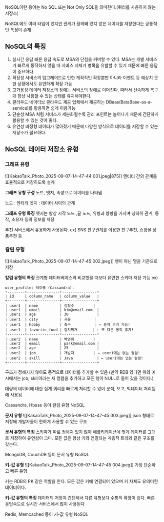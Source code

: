 NoSQL이란 용어는 No SQL 또는 Not Only SQL을 의미한다.(쿼리를 사용하지 않는 저장소)

NoSQL에도 여러 타입이 있지만 관계가 정의돼 있지 않은 데이터를 저장한다는 공통적인 특징이 존재

## NoSQL의 특징
1. 실시간 응답
	빠른 응답 속도로 MSA의 단점을 커버할 수 있다.
	MSA는 개별 서비스가 빠르게 동작하지 않을 때 서비스 자체가 병목을 유발할 수 있기 때문에 빠른 응답이 중요하다.
2. 확장성
	서비스의 업그레이드로 인한 계획적인 확장뿐만 아니라 이벤트 등 예상치 못한 상황에서도 유연하게 확장 가능
3. 고가용성
	데이터 저장소의 장애는 서비스의 장애로 이어진다.
	따라서 신속하게 복구돼 항상 사용할 수 있는 상태를 유지해야한다.
4. 클라우드 네이티브
	클라우드 제공 업체에서 제공하는 DBaas(BataBase-as-a-service)를 활용하면 쉽게 이용가능
5. 단순성
	MSA 처럼 서비스가 세분화될수록 관리 포인트는 늘어나기 때문에 간단하게 활용할 수 있는 것이 좋다.
6. 유연성
	비정형 데이터가 많아졌기 때문에 다양한 방식으로 데이터를 저장할 수 있는 저장소가 필요하다. 


## NoSQL 데이터 저장소 유형

### 그래프 유형
![[KakaoTalk_Photo_2025-09-07-14-47-44 001.jpeg|875]]
엔티티 간의 관계를 효율적으로 저장하도록 설계

**그래프 유형 구성**
노드, 엣지, 속성으로 데이터를 나타냄

노드 : 엔티티
엣지 : 데이터 사이의 관계

**그래프 유형 특징**
엣지는 항상 시작 노드 ,끝 노드, 유형과 방향을 가지며 상하위 관계, 동작, 소유자 등의 정보를 저장

추천 서비스에서 유용하게 사용된다.
ex) SNS 친구관계를 이용한 친구추천, 쇼핑몰 상품추천 등

### 칼럼 유형
![[KakaoTalk_Photo_2025-09-07-14-47-45 002.jpeg]]
행이 아닌 열을 기준으로 저장

**칼럼 유형의 특징**
관계형 데이터베이스와 비교했을 때보다 유연한 스키마 저장 가능
ex)
```
user_profiles 테이블 (Cassandra):
+--------+---------------+----------------+
| id     | column_name   | column_value   |
+--------+---------------+----------------+
| user1  | name          | 김철수         |
| user1  | email         | kim@email.com  |
| user1  | age           | 30             |
| user1  | city          | 서울           |
| user1  | hobby         | 축구           | ← 동적 추가 가능!
| user1  | favorite_food | 김치찌개       | ← 또 다른 동적 추가!
+--------+---------------+----------------+
| user2  | name          | 박영희         |
| user2  | email         | park@email.com |
| user2  | age           | 25             |
| user2  | job           | 개발자         | ← user1에는 없는 컬럼!
| user2  | skill         | Java           | ← user1에는 없는 컬럼!
+--------+---------------+----------------+
```
구조가 정해지지 않아도 동적으로 데이터를 추가할 수 있음
(만약 RDB 였다면 위의 예시에서는 job, skill이라는 새 컬럼을 추가하고 모든 행이 NULL로 들어 갔을 것이다.)

대량의 데이터에 대한 집계 쿼리를 빠르게 처리할 수 있어 분석, 보고, 빅데이터 처리등에 사용됨

Cassandra, Hbase 등이 컬럼 유형 NoSQL

**문서 유형**
![[KakaoTalk_Photo_2025-09-07-14-47-45 003.jpeg]]
json 형태로 저장돼 개발자들이 편하게 사용할 수 있는 구조

**문서 유형의 특징**
스키마가 따로 정해져 있지 않아 애플리케이션에 맞게 데이터를 그대로 저장하여 유연성이 크다.
모든 값은 항상 키와 연결되는 계층적 트리와 같은 구조를 갖는다.

MongoDB, CouchDB 등이 문서 유형 NoSQL

**키-값 유형**
![[KakaoTalk_Photo_2025-09-07-14-47-45 004.jpeg]]
가장 단순하고 빠른 유형

키는 RDB의 PK 같은 역할을 한다.
모든 값은 키에 연결되어 있으며 키 자체도 유의미한 데이터이다.

**키-값 유형의 특징**
데이터의 저장이 간단해서 다른 유형보다 수평적 확장이 쉽다.
빠른 응답속도로 실시간 서비스에서 많이 사용된다.

Redis, Memcached 등이 키-값 유형 NoSQL
